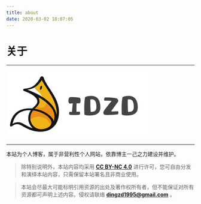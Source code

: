 ```yaml
---
title: about
date: 2020-03-02 18:07:05
---
```

# 关于

------------

![](/img/logo.png)


------------




本站为个人博客，属于非营利性个人网站，依靠博主一己之力建设并维护。




> 除特别说明外，本站内容均采用 **[CC BY-NC 4.0](https://creativecommons.org/licenses/by-nc/4.0/deed.zh "知识共享署名-非商业性使用 4.0 国际许可协议")** 进行许可，您可自由分发和演绎本站内容，只需保留本站署名且非商业使用。

> 本站会尽最大可能标明引用资源的出处及著作权所有者，但不能保证对所有资源都可声明上述内容。侵权请联络 **[dingzd1995@gmail.com](mailto:dingzd1995@gmail.com "邮箱")** 。
